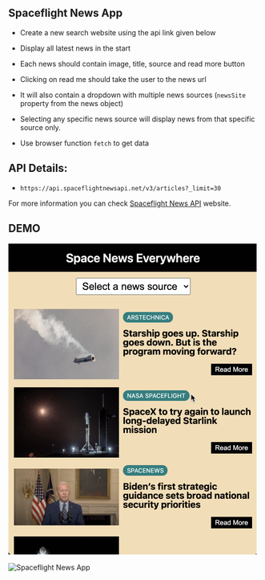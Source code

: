 ## Spaceflight News App

- Create a new search website using the api link given below
- Display all latest news in the start
- Each news should contain image, title, source and read more button
- Clicking on read me should take the user to the news url
- It will also contain a dropdown with multiple news sources (`newsSite` property from the news object)
- Selecting any specific news source will display news from that specific source only.

- Use browser function `fetch` to get data

## API Details:

- `https://api.spaceflightnewsapi.net/v3/articles?_limit=30`

For more information you can check [Spaceflight News API](https://spaceflightnewsapi.net/) website.

## DEMO

![Spaceflight News App](https://github.com/nnnkit/ac-js-images/blob/master/async/spaceflight.gif?raw=true)

![Spaceflight News App](https://github.com/nnnkit/ac-js-images/blob/master/async)
